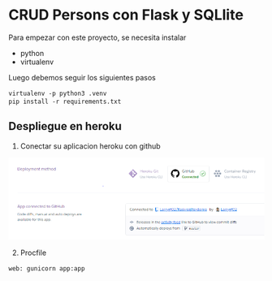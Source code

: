 # CRUD Persons con Flask y SQLlite

Para empezar con este proyecto, se necesita instalar

* python
* virtualenv

Luego debemos seguir los siguientes pasos

```
virtualenv -p python3 .venv
pip install -r requirements.txt
```
## Despliegue en heroku

1. Conectar su aplicacion heroku con github

![alt text](https://github.com/larrygf02/flask-sqlite-demo/blob/master/public/heroku-github.PNG?raw=true)


2. Procfile

```
web: gunicorn app:app
```
